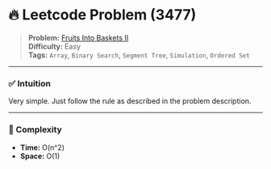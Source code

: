 # 🔥 Leetcode Problem (3477)

> **Problem:** [Fruits Into Baskets II](https://leetcode.com/problems/fruits-into-baskets-ii/)<br />
> **Difficulty:** Easy<br/>
> **Tags:** `Array`, `Binary Search`, `Segment Tree`, `Simulation`, `Ordered Set`

---

### ✅ Intuition

Very simple. Just follow the rule as described in the problem description.

---

### 🧪 Complexity

- **Time:** O(n^2)
- **Space:** O(1)